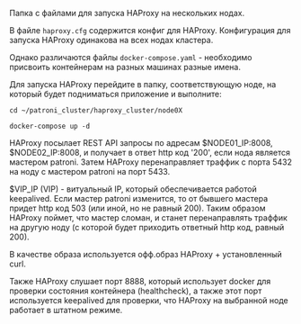 Папка с файлами для запуска HAProxy на нескольких нодах.

В файле `haproxy.cfg` содержится конфиг для HAProxy.
Конфигурация для запуска HAProxy одинакова на всех нодах кластера.

Однако различаются файлы `docker-compose.yaml` - необходимо присвоить контейнерам на разных машинах разные имена.

Для запуска HAProxy перейдите в папку, соответствующую ноде, на который будет подниматься приложение и выполните:

`cd ~/patroni_cluster/haproxy_cluster/node0X`

`docker-compose up -d`

HAProxy посылает REST API запросы по адресам $NODE01_IP:8008, $NODE02_IP:8008, и получает в ответ http код '200', если нода является мастером patroni. Затем HAProxy перенаправляет траффик с порта 5432 на ноду с мастером patroni на порт 5433.

$VIP_IP (VIP) - витуальный IP, который обеспечивается работой keepalived.
Если мастер patroni изменится, то от бывшего мастера придет http код 503 (или иной, но не равный 200). Таким образом HAProxy поймет, что мастер сломан, и станет перенаправлять траффик на другую ноду (с которой будет приходить ответный http код, равный 200).

В качестве образа используется офф.образ HAProxy + установленный curl.

Также HAProxy слушает порт 8888, который использует docker для проверки состояния контейнера (healthcheck), а также этот порт используется keepalived для проверки, что HAProxy на выбранной ноде работает в штатном режиме.
